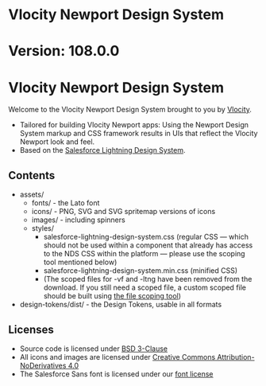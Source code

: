 # Vlocity Newport Design System 
# Version: 108.0.0 
# Vlocity Newport Design System

Welcome to the Vlocity Newport Design System brought to you by [Vlocity](https://www.vlocity.com).

* Tailored for building Vlocity Newport apps: Using the Newport Design System markup and CSS framework results in UIs that reflect the Vlocity Newport look and feel.
* Based on the [Salesforce Lightning Design System](https://lightningdesignsystem.com).


## Contents

* assets/
  - fonts/ - the Lato font
  - icons/ - PNG, SVG and SVG spritemap versions of icons
  - images/ - including spinners
  - styles/
    - salesforce-lightning-design-system.css (regular CSS — which should not be used within a component that already has access to the NDS CSS within the platform — please use the scoping tool mentioned below)
    - salesforce-lightning-design-system.min.css (minified CSS)
    - (The scoped files for -vf and -ltng have been removed from the download. If you still need a scoped file, a custom scoped file should be built using [the file scoping tool](https://tools.lightningdesignsystem.com/css-customizer))
* design-tokens/dist/ - the Design Tokens, usable in all formats

## Licenses

* Source code is licensed under [BSD 3-Clause](https://git.io/sfdc-license)
* All icons and images are licensed under [Creative Commons Attribution-NoDerivatives 4.0](https://github.com/salesforce-ux/licenses/blob/master/LICENSE-icons-images.txt)
* The Salesforce Sans font is licensed under our [font license](https://github.com/salesforce-ux/licenses/blob/master/LICENSE-font.txt)
